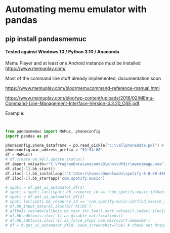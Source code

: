 # Automating memu emulator with pandas

## pip install pandasmemuc 

#### Tested against Windows 10 / Python 3.10 / Anaconda 


Memu Player and at least one Android instance must be installed https://www.memuplay.com/ 

Most of the command line stuff already implemented, documentation soon 

https://www.memuplay.com/blog/memucommand-reference-manual.html

https://www.memuplay.com/blog/wp-content/uploads/2016/02/MEmu-Command-Line-Management-Interface-Version-4.3.20_OSE.pdf



Example: 
	
```python


from pandasmemuc import MeMuc, phoneconfig
import pandas as pd

phoneconfig.phone_dataframe = pd.read_pickle("c:\\allphonedata.pkl") # optional
phoneconfig.mac_address_prefix = "52:54:00" 
df = MeMuc()
# df.create_vm_96().update_status()
df.import_vm(path=r"C:\ProgramData\anaconda3\envs\dfdir\memuimage.ova", name="mem38")
df.iloc[-1].bb_start()
df.iloc[-1].bb_installapp(r"C:\Users\hansc\Downloads\spotify-8-8-50-466.apk")
df.iloc[-1].bb_startapp('com.spotify.music')

# spoti = df.get_ui_automator_df(2)
# spoti = spoti.loc[(spoti.bb_resource_id == 'com.spotify.music:id/bottom_navigation_item_icon') & (spoti.bb_content_desc == 'Buscar')].iloc[0].ff_bb_tap_exact_center
# spoti = df.get_ui_automator_df(2)
# spoti.loc[spoti.bb_resource_id == 'com.spotify.music:id/find_search_field'].ff_bb_tap_exact_center.iloc[0]()
# df.bb_input_natural.iloc[0]('AC/DC')
# allbois.reindex(allbois.bb_text.str.len().sort_values().index).iloc[0].ff_bb_tap_exact_center()
# df.bb_adbtools.iloc[-1].aa_disable_notifications()
# df.bb_adbtools.iloc[-1].aa_force_stop('com.microvirt.memuime')
# df = m.get_ui_automator_df(0, save_screenshot=True) # check out https://github.com/hansalemaos/adbkit

```